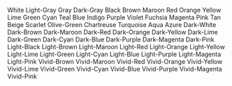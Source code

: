 White
Light-Gray
Gray
Dark-Gray
Black
Brown
Maroon
Red
Orange
Yellow
Lime
Green
Cyan
Teal
Blue
Indigo
Purple
Violet
Fuchsia
Magenta
Pink
Tan
Beige
Scarlet
Olive-Green
Chartreuse
Turquoise
Aqua
Azure
Dark-White
Dark-Brown
Dark-Maroon
Dark-Red
Dark-Orange
Dark-Yellow
Dark-Lime
Dark-Green
Dark-Cyan
Dark-Blue
Dark-Purple
Dark-Magenta
Dark-Pink
Light-Black
Light-Brown
Light-Maroon
Light-Red
Light-Orange
Light-Yellow
Light-Lime
Light-Green
Light-Cyan
Light-Blue
Light-Purple
Light-Magenta
Light-Pink
Vivid-Brown
Vivid-Maroon
Vivid-Red
Vivid-Orange
Vivid-Yellow
Vivid-Lime
Vivid-Green
Vivid-Cyan
Vivid-Blue
Vivid-Purple
Vivid-Magenta
Vivid-Pink
